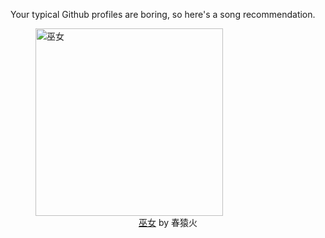 Your typical Github profiles are boring, so here's a song recommendation.
<figure><img width="300" height="300" src="https://i.scdn.co/image/ab67616d0000b273d9cd75fc988487ebf6d4357f" alt="巫女" /><figcaption align="center"><a href="https://open.spotify.com/track/0Ol4koSbZfYhAqV74Y8J1S" target="_blank">巫女</a> by 春猿火</figcaption></figure>
